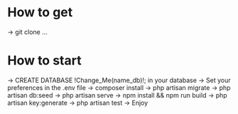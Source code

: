 # How to get

 -> git clone ...

# How to start

 -> CREATE DATABASE !Change_Me(name_db)!; in your database
 -> Set your preferences in the .env file
 -> composer install
 -> php artisan migrate
 -> php artisan db:seed
 -> php artisan serve
 -> npm install && npm run build
 -> php artisan key:generate
 -> php artisan test
 -> Enjoy